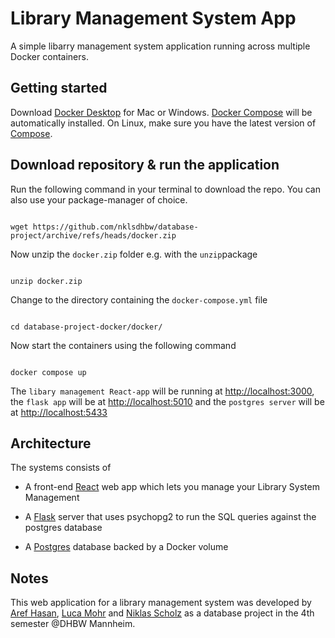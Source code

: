 # Library Management System App

A simple libarry management system application running across multiple Docker containers.

## Getting started

Download [Docker Desktop](https://www.docker.com/products/docker-desktop) for Mac or Windows. [Docker Compose](https://docs.docker.com/compose) will be automatically installed. On Linux, make sure you have the latest version of [Compose](https://docs.docker.com/compose/install/).

## Download repository & run the application

Run the following command in your terminal to download the repo. You can also use your package-manager of choice.

```shell

wget https://github.com/nklsdhbw/database-project/archive/refs/heads/docker.zip
```

Now unzip the `docker.zip` folder e.g. with the `unzip`package

```shell

unzip docker.zip

```

Change to the directory containing the `docker-compose.yml` file

```shell

cd database-project-docker/docker/

```

Now start the containers using the following command

```shell

docker compose up

```

The `libary management React-app` will be running at [http://localhost:3000](http://localhost:3000), the `flask app` will be at [http://localhost:5010](http://localhost:5010) and the `postgres server` will be at [http://localhost:5433](http://localhost:5433)

## Architecture

The systems consists of

- A front-end [React](https://react.dev/) web app which lets you manage your Library System Management

- A [Flask](https://flask.palletsprojects.com/en/2.3.x/) server that uses psychopg2 to run the SQL queries against the postgres database

- A [Postgres](https://hub.docker.com/_/postgres/) database backed by a Docker volume

## Notes

This web application for a library management system was developed by [Aref Hasan](https://github.com/aref-hasan), [Luca Mohr](https://github.com/Luca2732) and [Niklas Scholz](https://github.com/nklsdhbw) as a database project in the 4th semester @DHBW Mannheim.
